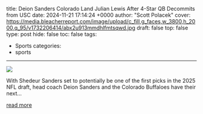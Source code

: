 title: Deion Sanders Colorado Land Julian Lewis After 4-Star QB Decommits from USC
date: 2024-11-21 17:14:24 +0000
author: "Scott Polacek"
cover: https://media.bleacherreport.com/image/upload/c_fill,g_faces,w_3800,h_2000,q_95/v1732206414/abx2u913mmdhlfmtsqwd.jpg
draft: false
top: false
type: post
hide: false
toc: false
tags:
  - Sports
categories:
  - sports
---

![](https://media.bleacherreport.com/image/upload/c_fill,g_faces,w_3800,h_2000,q_95/v1732206414/abx2u913mmdhlfmtsqwd.jpg)

With Shedeur Sanders set to potentially be one of the first picks in the 2025 NFL draft, head coach Deion Sanders and the Colorado Buffaloes have their next…

[read more](https://bleacherreport.com/articles/10144288-deion-sanders-colorado-land-julian-lewis-after-4-star-qb-decommits-from-usc)

